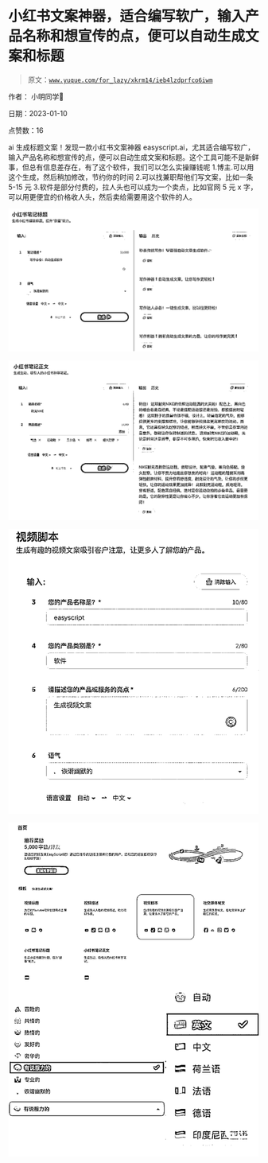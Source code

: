 # 小红书文案神器，适合编写软广，输入产品名称和想宣传的点，便可以自动生成文案和标题

> 原文：[`www.yuque.com/for_lazy/xkrm14/ieb4lzdprfco6iwm`](https://www.yuque.com/for_lazy/xkrm14/ieb4lzdprfco6iwm)

作者： 小明同学 

日期：2023-01-10 

点赞数：16 

ai 生成标题文案！发现一款小红书文案神器 easyscript.ai，尤其适合编写软广，输入产品名称和想宣传的点，便可以自动生成文案和标题。这个工具可能不是新鲜事，但总有信息差存在，有了这个软件，我们可以怎么实操赚钱呢 1.博主.可以用这个生成，然后稍加修改，节约你的时间 2.可以找兼职帮他们写文案，比如一条 5-15 元 3.软件是部分付费的，拉人头也可以成为一个卖点，比如官网 5 元 x 字，可以用更便宜的价格收人头，然后卖给需要用这个软件的人。 

![](img/1865c52133dcf628ba76cec4ffebd796.png) 

![](img/ce886db54a3c03f92e25a4f8f4116dd7.png) 

![](img/76143eff87f912cac48c70078e2d5c3f.png) 

![](img/fae764b2011dd573db63b3b25e793b8b.png) 


